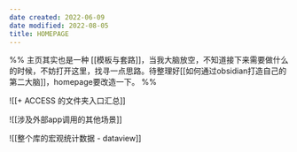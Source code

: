 ```yaml
---
date created: 2022-06-09
date modified: 2022-08-05
title: HOMEPAGE
---
```


%%
主页其实也是一种 [[模板与套路]]，当我大脑放空，不知道接下来需要做什么的时候，不妨打开这里，找寻一点思路。待整理好[[如何通过obsidian打造自己的第二大脑]]，homepage要改造一下。
%%

![[+ ACCESS 的文件夹入口汇总]]

![[涉及外部app调用的其他场景]]

![[整个库的宏观统计数据 - dataview]]

